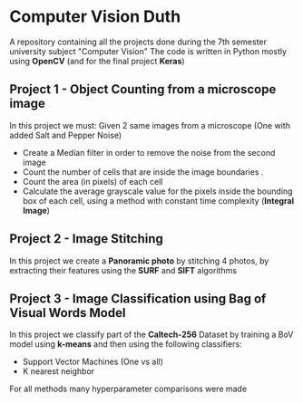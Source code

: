 # Computer Vision Duth
A repository containing all the projects done during the 7th semester university subject "Computer Vision"
The code is written in Python mostly using **OpenCV** (and for the final project **Keras**)

## Project 1 - Object Counting from a microscope image
In this project we must:
Given 2 same images from a microscope (One with added Salt and Pepper Noise)
-   Create a Median filter in order to remove the noise from the second image 
-   Count the number of cells that are inside the image boundaries .
-   Count the area (in pixels) of each cell
-   Calculate the average grayscale value for the pixels inside the bounding box of each cell, using a method with constant time complexity (**Integral Image**)
## Project 2 - Image Stitching

In this project we create a **Panoramic photo** by stitching 4 photos, by extracting their features using the 
**SURF** and **SIFT** algorithms

## Project 3 - Image Classification using Bag of Visual Words Model
In this project we classify part of the **Caltech-256** Dataset  by training a BoV model using **k-means**
and then using the following classifiers:
- Support Vector Machines (One vs all)
- K nearest neighbor   

For all methods many hyperparameter comparisons were made
